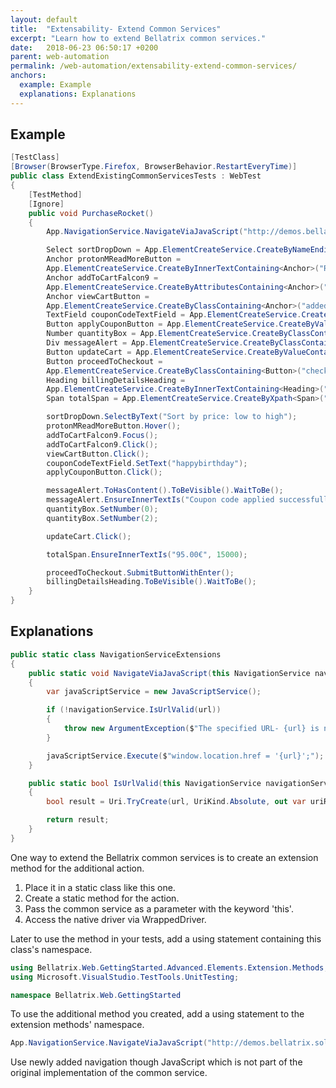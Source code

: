 ```yaml
---
layout: default
title:  "Extensability- Extend Common Services"
excerpt: "Learn how to extend Bellatrix common services."
date:   2018-06-23 06:50:17 +0200
parent: web-automation
permalink: /web-automation/extensability-extend-common-services/
anchors:
  example: Example
  explanations: Explanations
---
```

Example
-------
```csharp
[TestClass]
[Browser(BrowserType.Firefox, BrowserBehavior.RestartEveryTime)]
public class ExtendExistingCommonServicesTests : WebTest
{
    [TestMethod]
    [Ignore]
    public void PurchaseRocket()
    {
        App.NavigationService.NavigateViaJavaScript("http://demos.bellatrix.solutions/");

        Select sortDropDown = App.ElementCreateService.CreateByNameEndingWith<Select>("orderby");
        Anchor protonMReadMoreButton = 
        App.ElementCreateService.CreateByInnerTextContaining<Anchor>("Read more");
        Anchor addToCartFalcon9 = 
        App.ElementCreateService.CreateByAttributesContaining<Anchor>("data-product_id", "28").ToBeClickable();
        Anchor viewCartButton = 
        App.ElementCreateService.CreateByClassContaining<Anchor>("added_to_cart wc-forward").ToBeClickable();
        TextField couponCodeTextField = App.ElementCreateService.CreateById<TextField>("coupon_code");
        Button applyCouponButton = App.ElementCreateService.CreateByValueContaining<Button>("Apply coupon");
        Number quantityBox = App.ElementCreateService.CreateByClassContaining<Number>("input-text qty text");
        Div messageAlert = App.ElementCreateService.CreateByClassContaining<Div>("woocommerce-message");
        Button updateCart = App.ElementCreateService.CreateByValueContaining<Button>("Update cart").ToBeClickable();
        Button proceedToCheckout = 
        App.ElementCreateService.CreateByClassContaining<Button>("checkout-button button alt wc-forward");
        Heading billingDetailsHeading = 
        App.ElementCreateService.CreateByInnerTextContaining<Heading>("Billing details");
        Span totalSpan = App.ElementCreateService.CreateByXpath<Span>("//*[@class='order-total']//span");

        sortDropDown.SelectByText("Sort by price: low to high");
        protonMReadMoreButton.Hover();
        addToCartFalcon9.Focus();
        addToCartFalcon9.Click();
        viewCartButton.Click();
        couponCodeTextField.SetText("happybirthday");
        applyCouponButton.Click();

        messageAlert.ToHasContent().ToBeVisible().WaitToBe();
        messageAlert.EnsureInnerTextIs("Coupon code applied successfully.");
        quantityBox.SetNumber(0);
        quantityBox.SetNumber(2);

        updateCart.Click();

        totalSpan.EnsureInnerTextIs("95.00€", 15000);

        proceedToCheckout.SubmitButtonWithEnter();
        billingDetailsHeading.ToBeVisible().WaitToBe();
    }
}
```

Explanations
------------
```csharp
public static class NavigationServiceExtensions
{
    public static void NavigateViaJavaScript(this NavigationService navigationService, string url)
    {
        var javaScriptService = new JavaScriptService();

        if (!navigationService.IsUrlValid(url))
        {
            throw new ArgumentException($"The specified URL- {url} is not in a valid format!");
        }

        javaScriptService.Execute($"window.location.href = '{url}';");
    }

    public static bool IsUrlValid(this NavigationService navigationService, string url)
    {
        bool result = Uri.TryCreate(url, UriKind.Absolute, out var uriResult) && uriResult.Scheme == Uri.UriSchemeHttp;

        return result;
    }
}
```
One way to extend the Bellatrix common services is to create an extension method for the additional action.
1. Place it in a static class like this one.
2. Create a static method for the action.
3. Pass the common service as a parameter with the keyword 'this'.
4. Access the native driver via WrappedDriver.

Later to use the method in your tests, add a using statement containing this class's namespace.
```csharp
using Bellatrix.Web.GettingStarted.Advanced.Elements.Extension.Methods;
using Microsoft.VisualStudio.TestTools.UnitTesting;

namespace Bellatrix.Web.GettingStarted
```
To use the additional method you created, add a using statement to the extension methods' namespace.
```csharp
App.NavigationService.NavigateViaJavaScript("http://demos.bellatrix.solutions/");
```
Use newly added navigation though JavaScript which is not part of the original implementation of the common service.